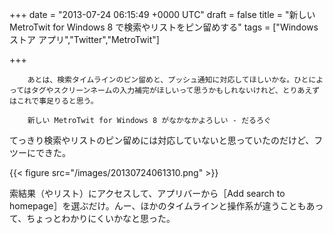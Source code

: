 
+++
date = "2013-07-24 06:15:49 +0000 UTC"
draft = false
title = "新しい MetroTwit for Windows 8 で検索やリストをピン留めする"
tags = ["Windows ストア アプリ","Twitter","MetroTwit"]

+++
>
        あとは、検索タイムラインのピン留めと、プッシュ通知に対応してほしいかな。ひとによってはタグやスクリーンネームの入力補完がほしいって思うかもしれないけれど、とりあえずはこれで事足りると思う。

        新しい MetroTwit for Windows 8 がなかなかよろしい - だるろぐ
    
てっきり検索やリストのピン留めには対応していないと思っていたのだけど、フツーにできた。

{{< figure src="/images/20130724061310.png"  >}}

索結果（やリスト）にアクセスして、アプリバーから［Add search to homepage］を選ぶだけ。んー、ほかのタイムラインと操作系が違うこともあって、ちょっとわかりにくいかなと思った。


